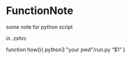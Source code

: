 # FunctionNote
some note for python script

in .zshrc

function how(){
    python3 "your pwd"/run.py “$1”
}

